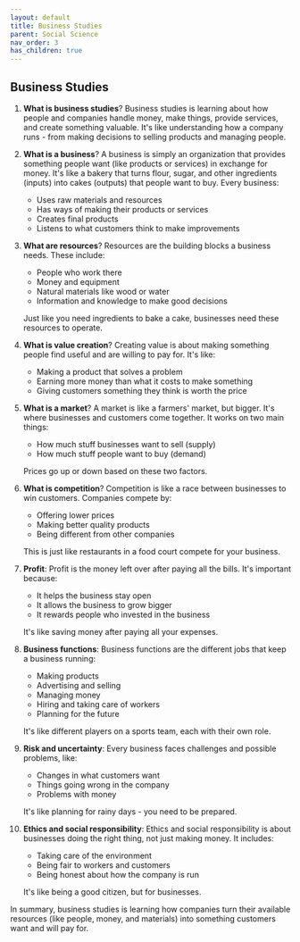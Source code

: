 ```yaml
---
layout: default
title: Business Studies
parent: Social Science
nav_order: 3
has_children: true
---
```


## Business Studies

1. **What is business studies**? Business studies is learning about how people and companies handle money, make things, provide services, and create something valuable. It's like understanding how a company runs - from making decisions to selling products and managing people.

2. **What is a business**? A business is simply an organization that provides something people want (like products or services) in exchange for money. It's like a bakery that turns flour, sugar, and other ingredients (inputs) into cakes (outputs) that people want to buy. Every business:
    - Uses raw materials and resources
    - Has ways of making their products or services
    - Creates final products
    - Listens to what customers think to make improvements

3. **What are resources**? Resources are the building blocks a business needs. These include:
    - People who work there
    - Money and equipment
    - Natural materials like wood or water
    - Information and knowledge to make good decisions
    
    Just like you need ingredients to bake a cake, businesses need these resources to operate.

4. **What is value creation**? Creating value is about making something people find useful and are willing to pay for. It's like:
    - Making a product that solves a problem
    - Earning more money than what it costs to make something
    - Giving customers something they think is worth the price

5. **What is a market**? A market is like a farmers' market, but bigger. It's where businesses and customers come together. It works on two main things:
    - How much stuff businesses want to sell (supply)
    - How much stuff people want to buy (demand)
    
    Prices go up or down based on these two factors.

6. **What is competition**? Competition is like a race between businesses to win customers. Companies compete by:
    - Offering lower prices
    - Making better quality products
    - Being different from other companies
    
    This is just like restaurants in a food court compete for your business.

7. **Profit**: Profit is the money left over after paying all the bills. It's important because:
    - It helps the business stay open
    - It allows the business to grow bigger
    - It rewards people who invested in the business
    
    It's like saving money after paying all your expenses.

8. **Business functions**: Business functions are the different jobs that keep a business running:
    - Making products
    - Advertising and selling
    - Managing money
    - Hiring and taking care of workers
    - Planning for the future

    It's like different players on a sports team, each with their own role.

9. **Risk and uncertainty**: Every business faces challenges and possible problems, like:
    - Changes in what customers want
    - Things going wrong in the company
    - Problems with money

    It's like planning for rainy days - you need to be prepared.

10. **Ethics and social responsibility**: Ethics and social responsibility is about businesses doing the right thing, not just making money. It includes:
    - Taking care of the environment
    - Being fair to workers and customers
    - Being honest about how the company is run
    
    It's like being a good citizen, but for businesses.

In summary, business studies is learning how companies turn their available resources (like people, money, and materials) into something customers want and will pay for.
